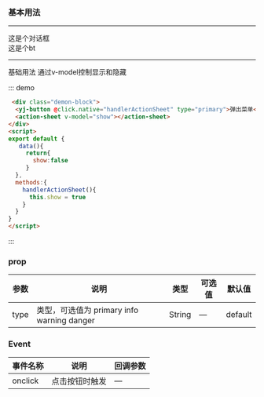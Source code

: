 

### 基本用法
---
<div class="demon-block">
  <div>这是个对话框</div>
     <!-- <ly-Table /> -->
      <el-button @click="testPopup">这是个bt</el-button>
      <!-- <lyPopup /> -->
</div>
<script>
import lyPopup from '../../packages/popup/index.js'
export default {
   data(){
     return{
       show:false,
       title:'标题'
     }
  },
  methods:{
    testPopup(){
      this.$popup(lyPopup)
    },
    handlerActionSheet(){
      this.show = !this.show
    },
    onSelected(item){
      alert(item.name)
    },
  }
}
</script>

---

基础用法
通过v-model控制显示和隐藏

::: demo
```html
 <div class="demon-block">
  <yj-button @click.native="handlerActionSheet" type="primary">弹出菜单</yj-button>
  <action-sheet v-model="show"></action-sheet>
</div>
<script>
export default {
   data(){
     return{
       show:false
     }
  },
  methods:{
    handlerActionSheet(){
      this.show = true
    }
  }
}
</script>

```
:::


### prop
| 参数      | 说明                                 | 类型      | 可选值       | 默认值   |
|---------- |------------------------------------ |---------- |------------- |-------- |
|type      |	类型，可选值为 primary info warning danger |	String   |	—           | default |
### Event
| 事件名称      | 说明       | 回调参数   |
|------------- |----------- |---------  |
|onclick         |点击按钮时触发| —  |
